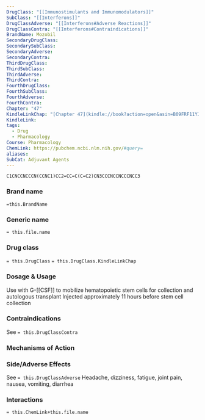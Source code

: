 ```yaml
---
DrugClass: "[[Immunostimulants and Immunomodulators]]"
SubClass: "[[Interferons]]"
DrugClassAdverse: "[[Interferons#Adverse Reactions]]"
DrugClassContra: "[[Interferons#Contraindications]]"
BrandName: Mozobil
SecondaryDrugClass: 
SecondarySubClass: 
SecondaryAdverse: 
SecondaryContra: 
ThirdDrugClass: 
ThirdSubClass: 
ThirdAdverse: 
ThirdContra: 
FourthDrugClass: 
FourthSubClass: 
FourthAdverse: 
FourthContra: 
Chapter: "47"
KindleLinkChap: "[Chapter 47](kindle://book?action=open&asin=B09FRF11YJ&location=27339)"
KindleLink: 
tags:
  - Drug
  - Pharmacology
Course: Pharmacology
ChemLink: https://pubchem.ncbi.nlm.nih.gov/#query=
aliases: 
SubCat: Adjuvant Agents
---
```

```smiles
C1CNCCNCCCN(CCNC1)CC2=CC=C(C=C2)CN3CCCNCCNCCCNCC3
```

### Brand name
`=this.BrandName`

### Generic name
`= this.file.name`

### Drug class 
`= this.DrugClass`
	`= this.DrugClass.KindleLinkChap`

### Dosage & Usage
Use with G-[[CSF]] to mobilize hematopoietic stem cells for collection and autologous transplant 
Injected approximately 11 hours before stem cell collection

### Contraindications
See `= this.DrugClassContra`

### Mechanisms of Action


### Side/Adverse Effects
See `= this.DrugClassAdverse`
Headache, dizziness, fatigue, joint pain, nausea, vomiting, diarrhea

### Interactions

`= this.ChemLink+this.file.name`

